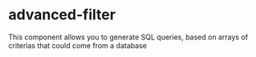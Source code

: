 # advanced-filter
This component allows you to generate SQL queries, based on arrays of criterias that could come from a database
